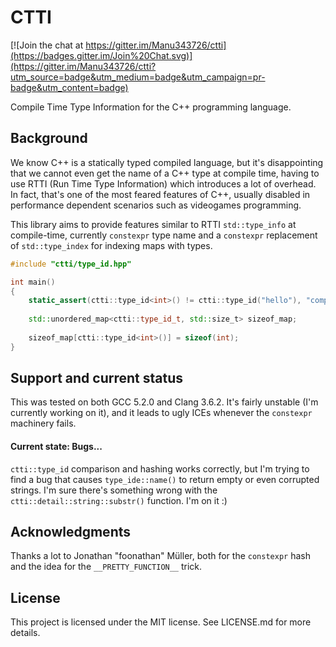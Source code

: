 # CTTI

[![Join the chat at https://gitter.im/Manu343726/ctti](https://badges.gitter.im/Join%20Chat.svg)](https://gitter.im/Manu343726/ctti?utm_source=badge&utm_medium=badge&utm_campaign=pr-badge&utm_content=badge)

Compile Time Type Information for the C++ programming language.

## Background

We know C++ is a statically typed compiled language, but it's disappointing that we cannot even get
the name of a C++ type at compile time, having to use RTTI (Run Time Type Information) which introduces
a lot of overhead. In fact, that's one of the most feared features of C++, usually disabled in performance dependent
scenarios such as videogames programming. 

This library aims to provide features similar to RTTI `std::type_info` at compile-time, currently `constexpr` type name and 
a `constexpr` replacement of `std::type_index` for indexing maps with types.

``` cpp
#include "ctti/type_id.hpp"

int main()
{
    static_assert(ctti::type_id<int>() != ctti::type_id("hello"), "compile-time type-id comparison");
    
    std::unordered_map<ctti::type_id_t, std::size_t> sizeof_map;
    
    sizeof_map[ctti::type_id<int>()] = sizeof(int);
}
```

## Support and current status

This was tested on both GCC 5.2.0 and Clang 3.6.2. It's fairly unstable (I'm currently working on it), and it leads 
to ugly ICEs whenever the `constexpr` machinery fails. 

#### Current state: Bugs...

`ctti::type_id` comparison and hashing works correctly, but I'm trying to find a bug that 
causes `type_ide::name()` to return empty or even corrupted strings. I'm sure there's something wrong with the
`ctti::detail::string::substr()` function. I'm on it :)

## Acknowledgments 

Thanks a lot to Jonathan "foonathan" Müller, both for the `constexpr` hash and the idea for the `__PRETTY_FUNCTION__` trick.

## License

This project is licensed under the MIT license. See LICENSE.md for more details.